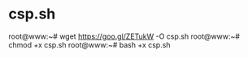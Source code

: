 # csp.sh
root@www:~# wget https://goo.gl/ZETukW -O csp.sh 
root@www:~# chmod +x csp.sh 
root@www:~# bash +x csp.sh 
